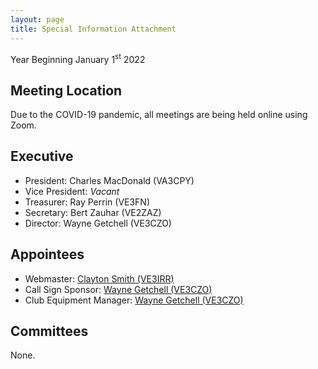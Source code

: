 ```yaml
---
layout: page
title: Special Information Attachment
---
```


Year Beginning January 1<sup>st</sup> 2022

## Meeting Location

Due to the COVID-19 pandemic, all meetings are being held online using Zoom.

## Executive
* President: Charles MacDonald (VA3CPY)
* Vice President: *Vacant*
* Treasurer: Ray Perrin (VE3FN)
* Secretary: Bert Zauhar (VE2ZAZ)
* Director: Wayne Getchell (VE3CZO)

## Appointees
* Webmaster: [Clayton Smith (VE3IRR)](mailto:argilo@gmail.com)
* Call Sign Sponsor: [Wayne Getchell (VE3CZO)](mailto:ve3czo@gmail.com)
* Club Equipment Manager: [Wayne Getchell (VE3CZO)](mailto:ve3czo@gmail.com)

## Committees

None.
